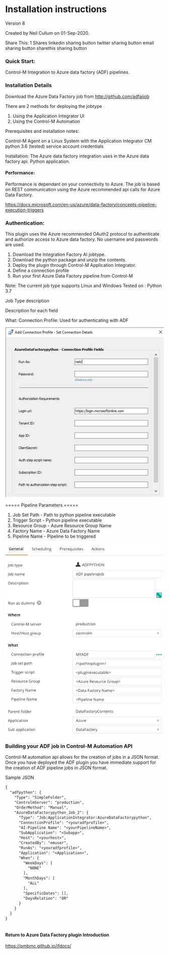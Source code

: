 # Installation instructions 
Version 8

Created by Neil Cullum on 01-Sep-2020.

Share This:
1
Shares
linkedin sharing button twitter sharing button email sharing button sharethis sharing button

 
### Quick Start:
Control-M Integration to Azure data factory (ADF) pipelines.
 
### Installation Details

Download the Azure Data Factory job from http://github.com/adfaijob

There are 2 methods for deploying the jobtype

1. Using the Application Integrator UI
2. Using the Control-M Automation  

Prerequisites and installation notes:
 
Control-M Agent on a Linux System with the Application Integrator CM
python 3.6 (tested)
service account credentials
 
Installation:
The Azure data factory integration uses in the Azure data factory api. Python application.

#### Performance:
Performance is dependant on your connectivity to Azure. The job is based on REST communication using the Azure
recommended api calls for Azure Data Factory.

https://docs.microsoft.com/en-us/azure/data-factory/concepts-pipeline-execution-triggers
 
### Authentication:
This plugin uses the Azure recommended OAuth2 protocol to authenticate and authorize access to Azure data factory.
No username and passwords are used.
   
1. Download the Integration Factory AI jobtype.
2. Download the python package and unzip the contents.
3. Deploy the plugin through Control-M Application Integrator.
4. Define a connection profile
5. Run your first Azure Data Factory pipeline from Control-M

 
Note:
The current job type supports Linux and Windows
Tested on : Python 3.7
 
Job Type description

Description for each field
 
What:
Connection Profile: Used for authenticating with ADF

![connectionprofile](./images/datafactconnprofimage.png)

 
===== Pipeline Parameters =====

1. Job Set Path - Path to python pipeline executable
2. Trigger Script - Python pipeline executable
3. Resource Group - Azure Resource Group Name
4. Factory Name - Azure Data Factory Name
5. Pipeline Name - Pipeline to be triggered
 
![jobfields](./images/adfjobfields.png)

### Building your ADF job in Control-M Automation API

Control-M automation api allows for the creation of jobs in a JSON format.
Once you have deployed the ADF plugin you have immediate support for the creation of ADF pipeline
jobs in JSON format.

Sample JSON

```
{
  "adfpython": {
    "Type": "SimpleFolder",
    "ControlmServer": "production",
    "OrderMethod": "Manual",
    "AzureDataFactorypython_Job_2": {
      "Type": "Job:ApplicationIntegrator:AzureDataFactorypython",
      "ConnectionProfile": "<youradfprofile>",
      "AI-Pipeline Name": "<yourPipelineName>",
      "SubApplication": "<Subapp>",
      "Host": "<yourhost>",
      "CreatedBy": "emuser",
      "RunAs": "<youradfprofile>",
      "Application": "<Application>",
      "When": {
        "WeekDays": [
          "NONE"
        ],
        "MonthDays": [
          "ALL"
        ],
        "SpecificDates": [],
        "DaysRelation": "OR"
      }
    }
  }
}


```
 
 #### Return to Azure Data Factory plugin Introduction

https://pmbmc.github.io/ifdocs/

